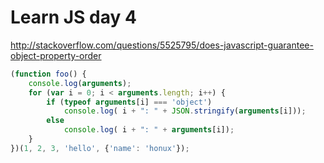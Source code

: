 # Learn JS day 4

http://stackoverflow.com/questions/5525795/does-javascript-guarantee-object-property-order
```javascript
(function foo() {
	console.log(arguments);
	for (var i = 0; i < arguments.length; i++) {
		if (typeof arguments[i] === 'object')
			console.log( i + ": " + JSON.stringify(arguments[i]));
		else
			console.log( i + ": " + arguments[i]);
	}
})(1, 2, 3, 'hello', {'name': 'honux'});
```

